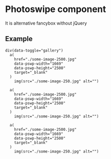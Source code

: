 # Photoswipe component

It is alternative fancybox without jQuery

## Example

```pug
div(data-toggle="gallery")
  a(
    href="./some-image-2500.jpg"
    data-pswp-width="1669"
    data-pswp-height="2500"
    target="_blank"
  )
    img(src="./some-image-250.jpg" alt="")

  a(
    href="./some-image-2500.jpg"
    data-pswp-width="1669"
    data-pswp-height="2500"
    target="_blank"
  )
    img(src="./some-image-250.jpg" alt="")

  a(
    href="./some-image-2500.jpg"
    data-pswp-width="1669"
    data-pswp-height="2500"
    target="_blank"
  )
    img(src="./some-image-250.jpg" alt="")
```
